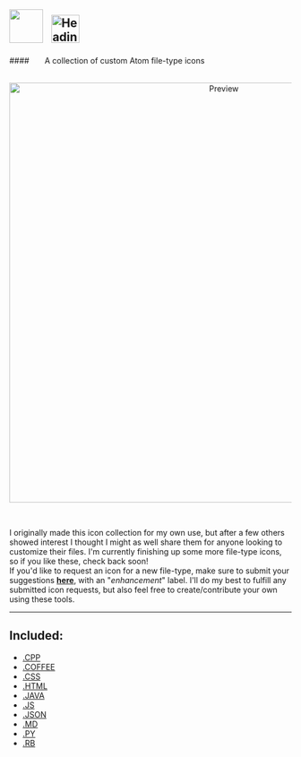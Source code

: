 <img src="https://cloud.githubusercontent.com/assets/16360374/17991222/82596480-6af1-11e6-9c96-3e2996a8be5a.png" height="60"/> &nbsp;&nbsp;<img src="https://cloud.githubusercontent.com/assets/16360374/18599710/969f5a8e-7c0e-11e6-801f-5de5f1e35cd5.png" height="50" Title="Heading"/>  
------------------------------------------------------------------------------------------------------------------------
####&nbsp;&nbsp;&nbsp;&nbsp;&nbsp;&nbsp; A collection of custom Atom file-type icons  
<br>
<p align="center">
<img src="https://cloud.githubusercontent.com/assets/16360374/18630210/c95248d4-7e1f-11e6-8dda-c6c590dd53b3.png" width="750" title="Preview"/>
<p/>
<br>

I originally made this icon collection for my own use, but after a few others showed interest I thought I might as well share them for anyone looking to customize their files. I'm currently finishing up some more file-type icons, so if you like these, check back soon!    
  If you'd like to request an icon for a new file-type, make sure to submit your suggestions [**here**](https://github.com/JonSn0w/Atom-FileType-Icons/Issues), with an "*enhancement*" label. I'll do my best to fulfill any submitted icon requests, but also feel free to create/contribute your own using these tools. 
<br>
_____________________________________________________________________________________________  
## Included:  
  * [.CPP](https://github.com/JonSn0w/Atom-FileType-Icons/blob/master/PNG/cpp.png)
  * [.COFFEE](https://github.com/JonSn0w/Atom-FileType-Icons/blob/master/PNG/coffee.png)
  * [.CSS](https://github.com/JonSn0w/Atom-FileType-Icons/blob/master/PNG/css.png)
  * [.HTML](https://github.com/JonSn0w/Atom-FileType-Icons/blob/master/PNG/html.png)
  * [.JAVA](https://github.com/JonSn0w/Atom-FileType-Icons/blob/master/PNG/java.png)
  * [.JS](https://github.com/JonSn0w/Atom-FileType-Icons/blob/master/PNG/js.png)
  * [.JSON](https://github.com/JonSn0w/Atom-FileType-Icons/blob/master/PNG/json.png)
  * [.MD](https://github.com/JonSn0w/Atom-FileType-Icons/blob/master/PNG/md.png)
  * [.PY](https://github.com/JonSn0w/Atom-FileType-Icons/blob/master/PNG/py.png)
  * [.RB](https://github.com/JonSn0w/Atom-FileType-Icons/blob/master/PNG/rb.png)
